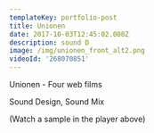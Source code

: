 ```yaml
---
templateKey: portfolio-post
title: Unionen
date: 2017-10-03T12:45:02.000Z
description: sound D
image: /img/unionen_front_alt2.png
videoId: '268070851'
---
```

Unionen - Four web films

Sound Design, Sound Mix 

(Watch a sample in the player above)
